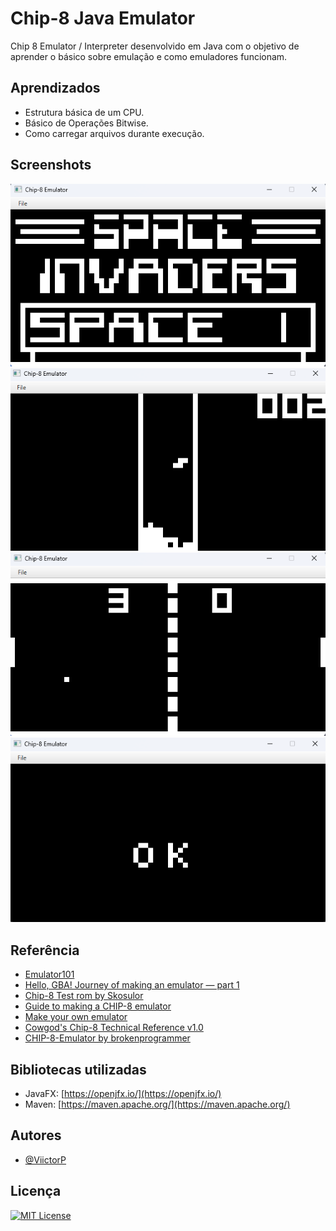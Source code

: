 
# Chip-8 Java Emulator

Chip 8 Emulator / Interpreter desenvolvido em Java com o objetivo de aprender o básico sobre emulação e como emuladores funcionam.
## Aprendizados

- Estrutura básica de um CPU.
- Básico de Operações Bitwise.
- Como carregar arquivos durante execução.
## Screenshots

![interface](img/invaders.png)
![interface](img/tetris.png)
![interface](img/pong2.png)
![interface](img/c8_teste.png)
## Referência

- [Emulator101](http://www.emulator101.com/welcome.html)
- [Hello, GBA! Journey of making an emulator — part 1](https://medium.com/@michelheily/hello-gba-journey-of-making-an-emulator-part-1-8793000e8606)
- [Chip-8 Test rom by Skosulor](https://www.reddit.com/r/EmuDev/comments/cw6t6h/i_made_a_test_rom_for_chip8_interpreters/)
- [Guide to making a CHIP-8 emulator](https://tobiasvl.github.io/blog/write-a-chip-8-emulator/)
- [Make your own emulator](https://youtu.be/AsukaPLuTsU?si=dE9t073QABOD1HUu)
- [Cowgod's Chip-8 Technical Reference v1.0](http://devernay.free.fr/hacks/chip8/C8TECH10.HTM)
- [CHIP-8-Emulator by brokenprogrammer](https://github.com/brokenprogrammer/CHIP-8-Emulator)
## Bibliotecas utilizadas

- JavaFX: [https://openjfx.io/](https://openjfx.io/)
- Maven: [https://maven.apache.org/](https://maven.apache.org/)
## Autores

- [@ViictorP](https://www.github.com/ViictorP)


## Licença

[![MIT License](https://img.shields.io/badge/License-MIT-green.svg)](https://choosealicense.com/licenses/mit/)

